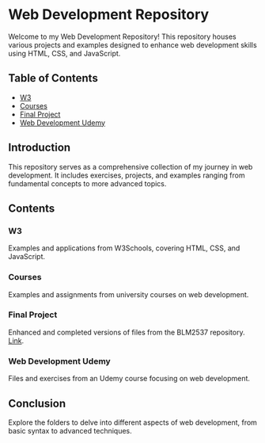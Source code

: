 # Web Development Repository

Welcome to my Web Development Repository! This repository houses various projects and examples designed to enhance web development skills using HTML, CSS, and JavaScript.

## Table of Contents

- [W3](#w3)
- [Courses](#courses)
- [Final Project](#final-project)
- [Web Development Udemy](#web-development-udemy)

## Introduction

This repository serves as a comprehensive collection of my journey in web development. It includes exercises, projects, and examples ranging from fundamental concepts to more advanced topics.

## Contents

### W3

Examples and applications from W3Schools, covering HTML, CSS, and JavaScript.

### Courses

Examples and assignments from university courses on web development.

### Final Project

Enhanced and completed versions of files from the BLM2537 repository. [Link](https://github.com/eceirem/BLM2537_FINAL).

### Web Development Udemy

Files and exercises from an Udemy course focusing on web development.

## Conclusion

Explore the folders to delve into different aspects of web development, from basic syntax to advanced techniques.

